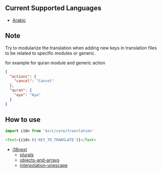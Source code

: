 ## Current Supported Languages
- [Arabic](/src/core/translation/ar.json)

## Note
Try to modularize the translation when adding new keys in translation files to be related to specific modules or generic.

for example for quran module and generic action
```JSON
{
  "actions": {
    "cancel": "Cancel"
  },
  "quran": {
    "aya": "Aya"
  }
}
```

## How to use
```ts
import i18n from '$src/core/translation'

<Text>{i18n.t('KEY_TO_TRANSLATE')}</Text>
```

* [i18next](https://www.i18next.com/)
  - [plurals](https://www.i18next.com/translation-function/plurals)
  - [objects-and-arrays](https://www.i18next.com/translation-function/objects-and-arrays)
  - [interpolation-unescape](https://www.i18next.com/translation-function/interpolation#unescape)